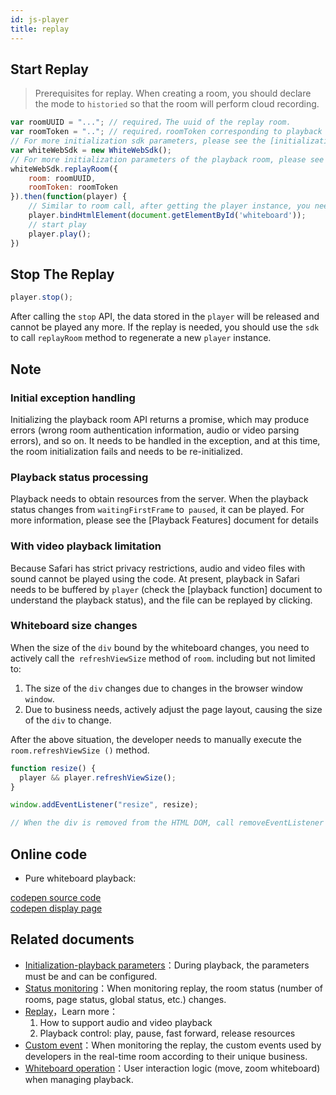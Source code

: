 ```yaml
---
id: js-player
title: replay
---
```


## Start Replay

> Prerequisites for replay. When creating a room, you should declare the mode to `historied` so that the room will perform cloud recording.

```js
var roomUUID = "..."; // required，The uuid of the replay room.
var roomToken = ".."; // required，roomToken corresponding to playback room
// For more initialization sdk parameters, please see the [initialization parameters] document
var whiteWebSdk = new WhiteWebSdk();
// For more initialization parameters of the playback room, please see the [Initialization Parameters] document.
whiteWebSdk.replayRoom({
    room: roomUUID,
    roomToken: roomToken
}).then(function(player) {
    // Similar to room call, after getting the player instance, you need to bind player to the div in HTML
    player.bindHtmlElement(document.getElementById('whiteboard'));
    // start play
    player.play();
})
```

## Stop The Replay

```js
player.stop();
```

After calling the `stop` API, the data stored in the `player` will be released and cannot be played any more. If the replay is needed, you should use the `sdk` to call `replayRoom` method to regenerate a new `player` instance.

## Note

### Initial exception handling

Initializing the playback room API returns a promise, which may produce errors (wrong room authentication information, audio or video parsing errors), and so on. It needs to be handled in the exception, and at this time, the room initialization fails and needs to be re-initialized.

### Playback status processing

Playback needs to obtain resources from the server. When the playback status changes from `waitingFirstFrame` to` paused`, it can be played. For more information, please see the [Playback Features] document for details

### With video playback limitation

Because Safari has strict privacy restrictions, audio and video files with sound cannot be played using the code.
At present, playback in Safari needs to be buffered by `player` (check the [playback function] document to understand the playback status), and the file can be replayed by clicking.

### Whiteboard size changes

When the size of the `div` bound by the whiteboard changes, you need to actively call the` refreshViewSize` method of `room`.
including but not limited to:

1. The size of the `div` changes due to changes in the browser window `window`.
2. Due to business needs, actively adjust the page layout, causing the size of the `div` to change.

After the above situation, the developer needs to manually execute the `room.refreshViewSize ()` method.

```js
function resize() {
  player && player.refreshViewSize();
}

window.addEventListener("resize", resize);

// When the div is removed from the HTML DOM, call removeEventListener to remove the listener
```

## Online code

* Pure whiteboard playback:

[codepen source code](https://codepen.io/leavesster/pen/pooKVaM)  
[codepen display page](https://cdpn.io/leavesster/debug/pooKVaM/ZorBazKxbJJM)

## Related documents

* [Initialization-playback parameters](../parameters/player.md)：During playback, the parameters must be and can be configured.
* [Status monitoring](../features/state.md)：When monitoring replay, the room status (number of rooms, page status, global status, etc.) changes.
* [Replay](../features/replay.md)，Learn more：
    1. How to support audio and video playback
    2. Playback control: play, pause, fast forward, release resources
* [Custom event](../features/events.md)：When monitoring the replay, the custom events used by developers in the real-time room according to their unique business.
* [Whiteboard operation](../features/operation.md)：User interaction logic (move, zoom whiteboard) when managing playback.
